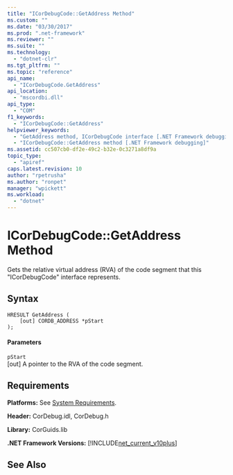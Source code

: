 ```yaml
---
title: "ICorDebugCode::GetAddress Method"
ms.custom: ""
ms.date: "03/30/2017"
ms.prod: ".net-framework"
ms.reviewer: ""
ms.suite: ""
ms.technology: 
  - "dotnet-clr"
ms.tgt_pltfrm: ""
ms.topic: "reference"
api_name: 
  - "ICorDebugCode.GetAddress"
api_location: 
  - "mscordbi.dll"
api_type: 
  - "COM"
f1_keywords: 
  - "ICorDebugCode::GetAddress"
helpviewer_keywords: 
  - "GetAddress method, ICorDebugCode interface [.NET Framework debugging]"
  - "ICorDebugCode::GetAddress method [.NET Framework debugging]"
ms.assetid: cc507cb0-df2e-49c2-b32e-0c3271a8df9a
topic_type: 
  - "apiref"
caps.latest.revision: 10
author: "rpetrusha"
ms.author: "ronpet"
manager: "wpickett"
ms.workload: 
  - "dotnet"
---
```

# ICorDebugCode::GetAddress Method
Gets the relative virtual address (RVA) of the code segment that this "ICorDebugCode" interface represents.  
  
## Syntax  
  
```  
HRESULT GetAddress (  
    [out] CORDB_ADDRESS *pStart  
);  
```  
  
#### Parameters  
 `pStart`  
 [out] A pointer to the RVA of the code segment.  
  
## Requirements  
 **Platforms:** See [System Requirements](../../../../docs/framework/get-started/system-requirements.md).  
  
 **Header:** CorDebug.idl, CorDebug.h  
  
 **Library:** CorGuids.lib  
  
 **.NET Framework Versions:** [!INCLUDE[net_current_v10plus](../../../../includes/net-current-v10plus-md.md)]  
  
## See Also  
 
